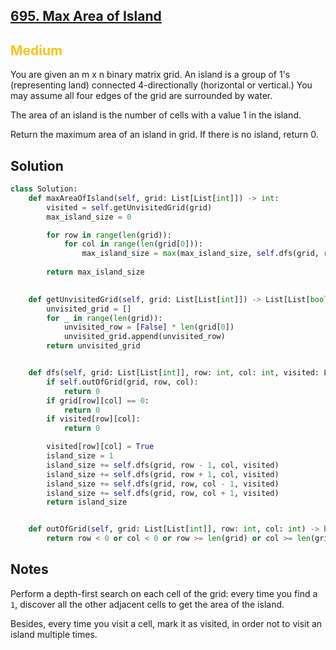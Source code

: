 ## [695. Max Area of Island](https://leetcode.com/problems/max-area-of-island/)

<h2 style="color:#fac31d">Medium</h2>
You are given an m x n binary matrix grid. An island is a group of 1's (representing land) connected 4-directionally (horizontal or vertical.) You may assume all four edges of the grid are surrounded by water.

The area of an island is the number of cells with a value 1 in the island.

Return the maximum area of an island in grid. If there is no island, return 0.

## Solution
```python
class Solution:
    def maxAreaOfIsland(self, grid: List[List[int]]) -> int:
        visited = self.getUnvisitedGrid(grid)
        max_island_size = 0

        for row in range(len(grid)):
            for col in range(len(grid[0])):
                max_island_size = max(max_island_size, self.dfs(grid, row, col, visited)) 
        
        return max_island_size
        

    def getUnvisitedGrid(self, grid: List[List[int]]) -> List[List[bool]]:
        unvisited_grid = []
        for _ in range(len(grid)):
            unvisited_row = [False] * len(grid[0])
            unvisited_grid.append(unvisited_row)
        return unvisited_grid


    def dfs(self, grid: List[List[int]], row: int, col: int, visited: List[List[bool]]) -> int:
        if self.outOfGrid(grid, row, col):
            return 0
        if grid[row][col] == 0:
            return 0
        if visited[row][col]:
            return 0

        visited[row][col] = True
        island_size = 1
        island_size += self.dfs(grid, row - 1, col, visited)
        island_size += self.dfs(grid, row + 1, col, visited)
        island_size += self.dfs(grid, row, col - 1, visited)
        island_size += self.dfs(grid, row, col + 1, visited)
        return island_size


    def outOfGrid(self, grid: List[List[int]], row: int, col: int) -> bool:
        return row < 0 or col < 0 or row >= len(grid) or col >= len(grid[0])
```

## Notes
Perform a depth-first search on each cell of the grid: every time you find a `1`, discover all the other adjacent cells to get the area of the island.

Besides, every time you visit a cell, mark it as visited, in order not to visit an island multiple times.

